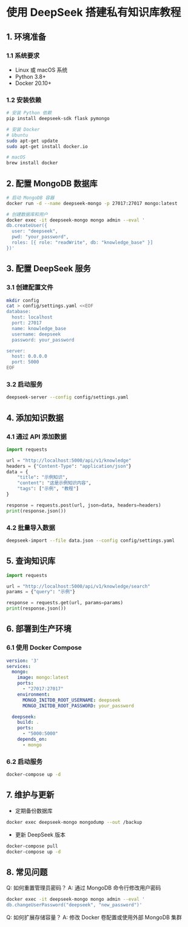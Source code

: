 # 使用 DeepSeek 搭建私有知识库教程

## 1. 环境准备

### 1.1 系统要求
- Linux 或 macOS 系统
- Python 3.8+
- Docker 20.10+

### 1.2 安装依赖
```bash
# 安装 Python 依赖
pip install deepseek-sdk flask pymongo

# 安装 Docker
# Ubuntu
sudo apt-get update
sudo apt-get install docker.io

# macOS
brew install docker
```

## 2. 配置 MongoDB 数据库

```bash
# 启动 MongoDB 容器
docker run -d --name deepseek-mongo -p 27017:27017 mongo:latest

# 创建数据库和用户
docker exec -it deepseek-mongo mongo admin --eval '
db.createUser({
  user: "deepseek",
  pwd: "your_password",
  roles: [{ role: "readWrite", db: "knowledge_base" }]
})'
```

## 3. 配置 DeepSeek 服务

### 3.1 创建配置文件
```bash
mkdir config
cat > config/settings.yaml <<EOF
database:
  host: localhost
  port: 27017
  name: knowledge_base
  username: deepseek
  password: your_password

server:
  host: 0.0.0.0
  port: 5000
EOF
```

### 3.2 启动服务
```bash
deepseek-server --config config/settings.yaml
```

## 4. 添加知识数据

### 4.1 通过 API 添加数据
```python
import requests

url = "http://localhost:5000/api/v1/knowledge"
headers = {"Content-Type": "application/json"}
data = {
    "title": "示例知识",
    "content": "这是示例知识内容",
    "tags": ["示例", "教程"]
}

response = requests.post(url, json=data, headers=headers)
print(response.json())
```

### 4.2 批量导入数据
```bash
deepseek-import --file data.json --config config/settings.yaml
```

## 5. 查询知识库

```python
import requests

url = "http://localhost:5000/api/v1/knowledge/search"
params = {"query": "示例"}

response = requests.get(url, params=params)
print(response.json())
```

## 6. 部署到生产环境

### 6.1 使用 Docker Compose
```yaml
version: '3'
services:
  mongo:
    image: mongo:latest
    ports:
      - "27017:27017"
    environment:
      MONGO_INITDB_ROOT_USERNAME: deepseek
      MONGO_INITDB_ROOT_PASSWORD: your_password

  deepseek:
    build: .
    ports:
      - "5000:5000"
    depends_on:
      - mongo
```

### 6.2 启动服务
```bash
docker-compose up -d
```

## 7. 维护与更新

- 定期备份数据库
```bash
docker exec deepseek-mongo mongodump --out /backup
```

- 更新 DeepSeek 版本
```bash
docker-compose pull
docker-compose up -d
```

## 8. 常见问题

Q: 如何重置管理员密码？
A: 通过 MongoDB 命令行修改用户密码
```bash
docker exec -it deepseek-mongo mongo admin --eval '
db.changeUserPassword("deepseek", "new_password")'
```

Q: 如何扩展存储容量？
A: 修改 Docker 卷配置或使用外部 MongoDB 集群
